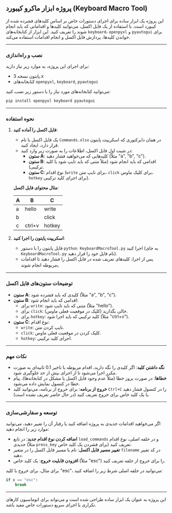 ## پروژه ابزار ماکرو کیبورد (Keyboard Macro Tool)

این پروژه یک ابزار ساده برای اجرای دستورات خاص بر اساس کلیدهای فشرده شده از کیبورد است. با استفاده از یک فایل اکسل، می‌توانید کلیدها و اقداماتی که باید انجام شوند را تعریف کنید. این ابزار از کتابخانه‌های `keyboard`، `openpyxl` و `pyautogui` برای خواندن کلیدها، پردازش فایل اکسل و انجام اقدامات استفاده می‌کند.

---

### نصب و راه‌اندازی

برای اجرای این پروژه، به موارد زیر نیاز دارید:

- پایتون نسخه 3.x
- کتابخانه‌های `openpyxl`, `keyboard`, `pyautogui`

می‌توانید کتابخانه‌های مورد نیاز را با دستور زیر نصب کنید:

```bash
pip install openpyxl keyboard pyautogui
```

---

### نحوه استفاده

1. **فایل اکسل را آماده کنید**:
   - یک فایل اکسل با نام `Commands.xlsx` در همان دایرکتوری که اسکریپت پایتون قرار دارد، ایجاد کنید.
   - در شیت اول فایل اکسل، اطلاعات را به صورت زیر وارد کنید:
     - **ستون A**: کلیدهایی که می‌خواهید فشار دهید (مثلاً "a", "b", "c").
     - **ستون B**: اقدامی که باید انجام شود (مثلاً متنی که باید تایپ شود یا کلید ترکیبی).
     - **ستون C**: نوع اقدام (`write` برای تایپ متن، `click` برای کلیک ماوس، `hotkey` برای اجرای کلید ترکیبی).

   **مثال محتوای فایل اکسل**:

   | A | B      | C      |
   |---|--------|--------|
   | a | hello  | write  |
   | b |        | click  |
   | c | ctrl+v | hotkey |

2. **اسکریپت پایتون را اجرا کنید**:
   - فایل پایتون را با دستور `python KeyboardMacroTool.py` اجرا کنید (به جای `KeyboardMacroTool.py` نام فایل خود را قرار دهید).
   - پس از اجرا، کلیدهای تعریف شده در فایل اکسل را فشار دهید تا اقدامات مربوطه انجام شوند。

---

### توضیحات ستون‌های فایل اکسل

- **ستون A**: کلیدی که باید فشرده شود (مثلاً "a", "b", "c").
- **ستون B**: اقدامی که باید انجام شود:
  - برای `write`: متنی که باید تایپ شود (مثلاً "hello").
  - برای `click`: خالی بگذارید (کلیک در موقعیت فعلی ماوس).
  - برای `hotkey`: کلید ترکیبی که باید اجرا شود (مثلاً "ctrl+v").
- **ستون C**: نوع اقدام:
  - `write`: تایپ کردن متن.
  - `click`: کلیک کردن در موقعیت فعلی ماوس.
  - `hotkey`: اجرای کلید ترکیبی.

---

### نکات مهم

- **نگه داشتن کلید**: اگر کلیدی را نگه دارید، اقدام مربوطه با تاخیر 0.1 ثانیه‌ای به صورت مکرر اجرا می‌شود تا از اجرای بیش از حد جلوگیری شود.
- **خطاها**: در صورت بروز خطا (مثلاً عدم وجود فایل اکسل یا مشکل در کتابخانه‌ها)، پیام خطا در کنسول نمایش داده می‌شود.
- **خروج از برنامه**: برای خروج از برنامه، می‌توانید کلید `Ctrl+C` را در کنسول فشار دهید یا یک کلید خاص برای خروج تعریف کنید (در حال حاضر تعریف نشده است).

---

### توسعه و سفارشی‌سازی

اگر می‌خواهید اقدامات جدیدی به پروژه اضافه کنید یا رفتار آن را تغییر دهید، می‌توانید موارد زیر را انجام دهید:

- **اضافه کردن نوع اقدام جدید**: در تابع `load_commands` و در حلقه اصلی، نوع اقدام جدیدی (مثلاً `press_key` برای فشردن یک کلید خاص) تعریف کنید.
- **تغییر مسیر فایل اکسل**: نام یا مسیر فایل اکسل را در متغیر `filename` در کد تغییر دهید.
- **افزودن قابلیت خروج**: یک کلید خاص (مثلاً "esc") را برای خروج از حلقه تعریف کنید.

برای مثال، برای خروج با کلید "esc"، می‌توانید در حلقه اصلی شرط زیر را اضافه کنید:

```python
if x == "esc":
    break
```

---

این پروژه به عنوان یک ابزار ساده طراحی شده است و می‌تواند برای اتوماسیون کارهای تکراری یا اجرای سریع دستورات خاص مفید باشد.